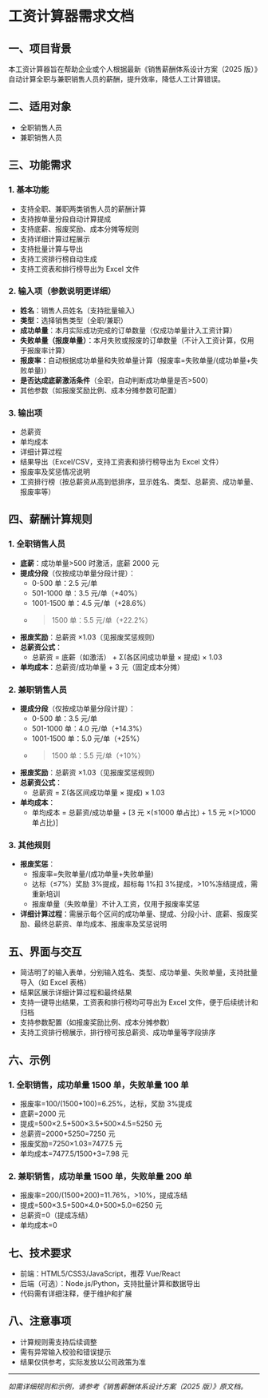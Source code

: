 # 工资计算器需求文档

## 一、项目背景

本工资计算器旨在帮助企业或个人根据最新《销售薪酬体系设计方案（2025 版）》自动计算全职与兼职销售人员的薪酬，提升效率，降低人工计算错误。

## 二、适用对象

- 全职销售人员
- 兼职销售人员

## 三、功能需求

### 1. 基本功能

- 支持全职、兼职两类销售人员的薪酬计算
- 支持按单量分段自动计算提成
- 支持底薪、报废奖励、成本分摊等规则
- 支持详细计算过程展示
- 支持批量计算与导出
- 支持工资排行榜自动生成
- 支持工资表和排行榜导出为 Excel 文件

### 2. 输入项（参数说明更详细）

- **姓名**：销售人员姓名（支持批量输入）
- **类型**：选择销售类型（全职/兼职）
- **成功单量**：本月实际成功完成的订单数量（仅成功单量计入工资计算）
- **失败单量（报废单量）**：本月失败或报废的订单数量（不计入工资计算，仅用于报废率计算）
- **报废率**：自动根据成功单量和失败单量计算（报废率=失败单量/(成功单量+失败单量)）
- **是否达成底薪激活条件**（全职，自动判断成功单量是否>500）
- 其他参数（如报废奖励比例、成本分摊参数可配置）

### 3. 输出项

- 总薪资
- 单均成本
- 详细计算过程
- 结果导出（Excel/CSV，支持工资表和排行榜导出为 Excel 文件）
- 报废率及奖惩情况说明
- 工资排行榜（按总薪资从高到低排序，显示姓名、类型、总薪资、成功单量、报废率等）

## 四、薪酬计算规则

### 1. 全职销售人员

- **底薪**：成功单量>500 时激活，底薪 2000 元
- **提成分段**（仅按成功单量分段计提）：
  - 0-500 单：2.5 元/单
  - 501-1000 单：3.5 元/单（+40%）
  - 1001-1500 单：4.5 元/单（+28.6%）
  - > 1500 单：5.5 元/单（+22.2%）
- **报废奖励**：总薪资 ×1.03（见报废奖惩规则）
- **总薪资公式**：
  - 总薪资 = 底薪（如激活） + Σ(各区间成功单量 × 提成) × 1.03
- **单均成本**：总薪资/成功单量 + 3 元（固定成本分摊）

### 2. 兼职销售人员

- **提成分段**（仅按成功单量分段计提）：
  - 0-500 单：3.5 元/单
  - 501-1000 单：4.0 元/单（+14.3%）
  - 1001-1500 单：5.0 元/单（+25%）
  - > 1500 单：5.5 元/单（+10%）
- **报废奖励**：总薪资 ×1.03（见报废奖惩规则）
- **总薪资公式**：
  - 总薪资 = Σ(各区间成功单量 × 提成) × 1.03
- **单均成本**：
  - 单均成本 = 总薪资/成功单量 + [3 元 ×(≤1000 单占比) + 1.5 元 ×(>1000 单占比)]

### 3. 其他规则

- **报废奖惩**：
  - 报废率=失败单量/(成功单量+失败单量)
  - 达标（≤7%）奖励 3%提成，超标每 1%扣 3%提成，>10%冻结提成，需重新培训
  - 报废单量（失败单量）不计入工资，仅用于报废率奖惩
- **详细计算过程**：需展示每个区间的成功单量、提成、分段小计、底薪、报废奖励、最终总薪资、单均成本、报废率及奖惩说明

## 五、界面与交互

- 简洁明了的输入表单，分别输入姓名、类型、成功单量、失败单量，支持批量导入（如 Excel 表格）
- 结果区展示详细计算过程和最终结果
- 支持一键导出结果，工资表和排行榜均可导出为 Excel 文件，便于后续统计和归档
- 支持参数配置（如报废奖励比例、成本分摊参数）
- 支持工资排行榜展示，排行榜可按总薪资、成功单量等字段排序

## 六、示例

### 1. 全职销售，成功单量 1500 单，失败单量 100 单

- 报废率=100/(1500+100)=6.25%，达标，奖励 3%提成
- 底薪=2000 元
- 提成=500×2.5+500×3.5+500×4.5=5250 元
- 总薪资=2000+5250=7250 元
- 报废奖励=7250×1.03=7477.5 元
- 单均成本=7477.5/1500+3=7.98 元

### 2. 兼职销售，成功单量 1500 单，失败单量 200 单

- 报废率=200/(1500+200)=11.76%，>10%，提成冻结
- 提成=500×3.5+500×4.0+500×5.0=6250 元
- 总薪资=0（提成冻结）
- 单均成本=0

## 七、技术要求

- 前端：HTML5/CSS3/JavaScript，推荐 Vue/React
- 后端（可选）：Node.js/Python，支持批量计算和数据导出
- 代码需有详细注释，便于维护和扩展

## 八、注意事项

- 计算规则需支持后续调整
- 需有异常输入校验和错误提示
- 结果仅供参考，实际发放以公司政策为准

---

_如需详细规则和示例，请参考《销售薪酬体系设计方案（2025 版）》原文档。_
 